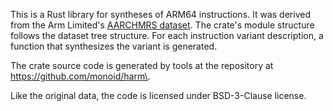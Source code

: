 This is a Rust library for syntheses of ARM64 instructions. It was derived from
the Arm Limited's [AARCHMRS
dataset](https://developer.arm.com/Architectures/A-Profile%20Architecture#Downloads).
The crate's module structure follows the dataset tree structure. For each
instruction variant description, a function that synthesizes the variant is
generated.

The crate source code is generated by tools at the repository at
https://github.com/monoid/harm\.

Like the original data, the code is licensed under BSD-3-Clause license.
